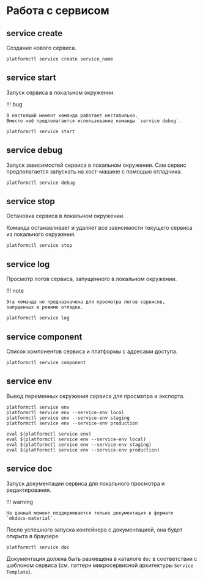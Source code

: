 # Работа с сервисом

## service create

Создание нового сервиса.

```shell
platformctl service create service_name
```

## service start

Запуск сервиса в локальном окружении.

!!! bug

    В настоящий момент команда работает нестабильно.
    Вместо неё предполагается использование команды `service debug`.

```shell
platformctl service start
```

## service debug

Запуск зависимостей сервиса в локальном окружении. Сам сервис предполагается
запускать на хост-машине с помощью отладчика.

```shell
platformctl service debug
```

## service stop

Остановка сервиса в локальном окружении.

Команда останавливает и удаляет все зависимости текущего сервиса из локального
окружения.

```shell
platformctl service stop
```

## service log

Просмотр логов сервиса, запущенного в локальном окружении.

!!! note

    Эта команда не предназначена для просмотра логов сервисов,
    запущенных в режиме отладки.

```shell
platformctl service log
```

## service component

Список компонентов сервиса и платформы с адресами доступа.

```shell
platformctl service component
```

## service env

Вывод переменных окружения сервиса для просмотра и экспорта.

```shell
platformctl service env
platformctl service env --service-env local
platformctl service env --service-env staging
platformctl service env --service-env production

eval $(platformctl service env)
eval $(platformctl service env --service-env local)
eval $(platformctl service env --service-env staging)
eval $(platformctl service env --service-env production)
```

## service doc

Запуск документации сервиса для локального просмотра и редактирования.

!!! warning

    На данный момент поддерживается только документация в формате
    `mkdocs-material`.

После успешного запуска контейнера с документацией, она будет открыта в
браузере.

```shell
platformctl service doc
```

Документация должна быть размещена в каталоге `doc` в соответствии с шаблоном
сервиса (см. паттерн микросервисной архитектуры `Service Template`).

